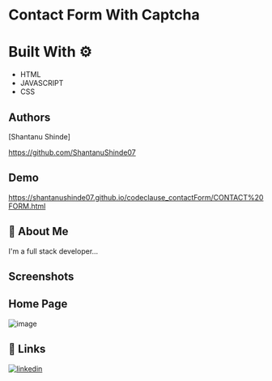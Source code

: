 
# Contact Form With Captcha



# Built With ⚙️
- HTML 
- JAVASCRIPT
- CSS
## Authors
[Shantanu Shinde]

https://github.com/ShantanuShinde07


## Demo
https://shantanushinde07.github.io/codeclause_contactForm/CONTACT%20FORM.html
## 🚀 About Me
I'm a full stack developer...


## Screenshots
## Home Page
![image](https://user-images.githubusercontent.com/128619995/235191223-11fae13d-211a-4ed4-b3cf-1affd437a824.png)


## 🔗 Links

[![linkedin](https://img.shields.io/badge/linkedin-0A66C2?style=for-the-badge&logo=linkedin&logoColor=white)](https://www.linkedin.com/in/shantanu-shinde-62658326b/)


